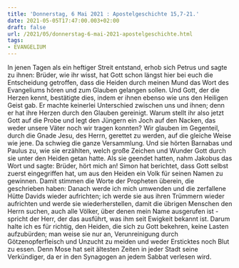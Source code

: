 ```yaml
---
title: 'Donnerstag, 6 Mai 2021 : Apostelgeschichte 15,7-21.'
date: 2021-05-05T17:47:00.003+02:00
draft: false
url: /2021/05/donnerstag-6-mai-2021-apostelgeschichte.html
tags: 
- EVANGELIUM
---
```


In jenen Tagen als ein heftiger Streit entstand, erhob sich Petrus und sagte zu ihnen: Brüder, wie ihr wisst, hat Gott schon längst hier bei euch die Entscheidung getroffen, dass die Heiden durch meinen Mund das Wort des Evangeliums hören und zum Glauben gelangen sollen. Und Gott, der die Herzen kennt, bestätigte dies, indem er ihnen ebenso wie uns den Heiligen Geist gab. Er machte keinerlei Unterschied zwischen uns und ihnen; denn er hat ihre Herzen durch den Glauben gereinigt. Warum stellt ihr also jetzt Gott auf die Probe und legt den Jüngern ein Joch auf den Nacken, das weder unsere Väter noch wir tragen konnten? Wir glauben im Gegenteil, durch die Gnade Jesu, des Herrn, gerettet zu werden, auf die gleiche Weise wie jene. Da schwieg die ganze Versammlung. Und sie hörten Barnabas und Paulus zu, wie sie erzählten, welch große Zeichen und Wunder Gott durch sie unter den Heiden getan hatte. Als sie geendet hatten, nahm Jakobus das Wort und sagte: Brüder, hört mich an! Simon hat berichtet, dass Gott selbst zuerst eingegriffen hat, um aus den Heiden ein Volk für seinen Namen zu gewinnen. Damit stimmen die Worte der Propheten überein, die geschrieben haben: Danach werde ich mich umwenden und die zerfallene Hütte Davids wieder aufrichten; ich werde sie aus ihren Trümmern wieder aufrichten und werde sie wiederherstellen, damit die übrigen Menschen den Herrn suchen, auch alle Völker, über denen mein Name ausgerufen ist - spricht der Herr, der das ausführt, was ihm seit Ewigkeit bekannt ist. Darum halte ich es für richtig, den Heiden, die sich zu Gott bekehren, keine Lasten aufzubürden; man weise sie nur an, Verunreinigung durch Götzenopferfleisch und Unzucht zu meiden und weder Ersticktes noch Blut zu essen. Denn Mose hat seit ältesten Zeiten in jeder Stadt seine Verkündiger, da er in den Synagogen an jedem Sabbat verlesen wird.